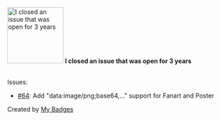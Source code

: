 <img src="https://my-badges.github.io/my-badges/old-issue-3.png" alt="I closed an issue that was open for 3 years" title="I closed an issue that was open for 3 years" width="128">
<strong>I closed an issue that was open for 3 years</strong>
<br><br>

Issues:

- <a href="https://github.com/custom-cards/upcoming-media-card/issues/64">#64</a>: Add "data:image/png;base64,..." support for Fanart and Poster


Created by <a href="https://github.com/my-badges/my-badges">My Badges</a>